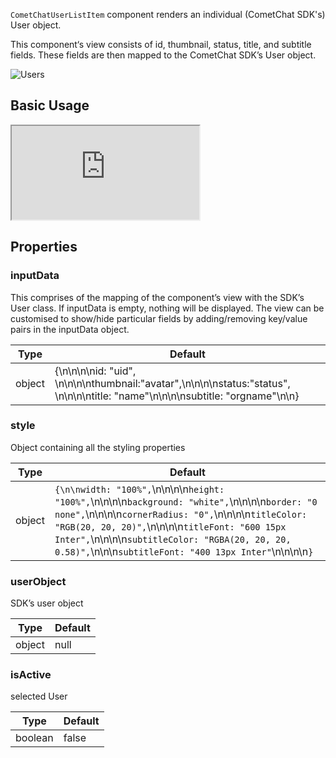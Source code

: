 `CometChatUserListItem` component renders an individual (CometChat SDK's) User object. 

This component‘s view consists of id, thumbnail, status, title, and subtitle fields. These fields are then mapped to the CometChat SDK’s User object. 

![Users](https://uploads.developerhub.io/prod/x9W8/6ubpaf5pxjj8z25cyiy36pzpz9b2q4f6jn0p46oyanwrff24v5gdu6oh6lrdmprx.png)

## Basic Usage

<iframe src="https://codesandbox.io/embed/stupefied-torvalds-itttsi?fontsize=14&hidenavigation=1&theme=dark"
     style={{ width: '100%', height: '500px', border: '0', borderRadius: '4px', overflow: 'hidden' }}
     title="stupefied-torvalds-itttsi"
     allow="accelerometer; ambient-light-sensor; camera; encrypted-media; geolocation; gyroscope; hid; microphone; midi; payment; usb; vr; xr-spatial-tracking"
     sandbox="allow-forms allow-modals allow-popups allow-presentation allow-same-origin allow-scripts"
   ></iframe>

## Properties

### inputData

This comprises of the mapping of the component’s view with the SDK’s User class. If inputData is empty, nothing will be displayed. The view can be customised to show/hide particular fields by adding/removing key/value pairs in the inputData object.

| Type | Default | 
| ---- | ---- | 
| object | {\n\n\n\nid: "uid", \n\n\n\nthumbnail:"avatar",\n\n\n\nstatus:"status", \n\n\n\ntitle: "name"\n\n\n\nsubtitle: "orgname"\n\n} | 


### style

Object containing all the styling properties

| **Type** | **Default** | 
| ---- | ---- | 
| object | `{\n\nwidth: "100%",`\n\n\n\n`height: "100%",`\n\n\n\n`background: "white",`\n\n\n\n`border: "0 none",`\n\n\n\n`cornerRadius: "0",`\n\n\n\n`titleColor: "RGB(20, 20, 20)",`\n\n\n\n`titleFont: "600 15px Inter",`\n\n\n\n`subtitleColor: "RGBA(20, 20, 20, 0.58)",`\n\n\n`subtitleFont: "400 13px Inter"`\n\n\n\n`}` | 


### userObject

SDK’s user object

| **Type** | **Default** | 
| ---- | ---- | 
| object | null | 


### isActive

selected User 

| **Type** | **Default** | 
| ---- | ---- | 
| boolean | false | 
